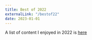 ```yaml
---
title: Best of 2022
externalLink: "/bestof22"
date: 2023-01-01
---
```


A list of content I enjoyed in 2022 is [here](/bestof22)